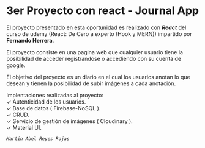 # 3er Proyecto con react - Journal App
El proyecto presentado en esta oportunidad es realizado con <b>*React*</b> del curso de udemy (React: De Cero a experto (Hook y MERN)) impartido por <b>Fernando Herrera</b>.

El proyecto consiste en una pagina web que cualquier usuario tiene la posibilidad de acceder registrandose o accediendo con su cuenta de google.

El objetivo del proyecto es un diario en el cual los usuarios anotan lo que desean y tienen la posibilidad de subir imágenes a cada anotación.
 
Implentaciones realizadas al proyecto: <br>
✓ Autenticidad de los usuarios. <br>
✓ Base de datos ( Firebase-NoSQL ). <br>
✓ CRUD. <br>
✓ Servicio de gestión de imágenes ( Cloudinary ). <br>
✓ Material UI. <br>

*`Martin Abel Reyes Rojas`*
